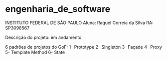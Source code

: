 # engenharia_de_software
INSTITUTO FEDERAL DE SÃO PAULO
Aluna: Raquel Correia da Silva
RA: SP3098567

Descrição do projeto: em andamento

6 padrões de projetos do GoF: 
1-	Prototype
2-	Singleton
3-	Façade
4-	Proxy
5-	Template Method
6-	State

